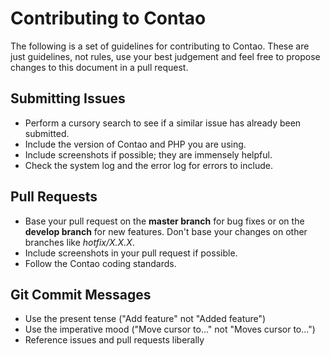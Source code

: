 # Contributing to Contao

The following is a set of guidelines for contributing to Contao.
These are just guidelines, not rules, use your best judgement and feel free to propose changes to this document in a pull request.

## Submitting Issues

* Perform a cursory search to see if a similar issue has already been submitted.
* Include the version of Contao and PHP you are using.
* Include screenshots if possible; they are immensely helpful.
* Check the system log and the error log for errors to include.

## Pull Requests

* Base your pull request on the **master branch** for bug fixes or on the **develop branch** for new features. Don't base your changes on other branches like *hotfix/X.X.X*.
* Include screenshots in your pull request if possible.
* Follow the Contao coding standards.

## Git Commit Messages

* Use the present tense ("Add feature" not "Added feature")
* Use the imperative mood ("Move cursor to..." not "Moves cursor to...")
* Reference issues and pull requests liberally

